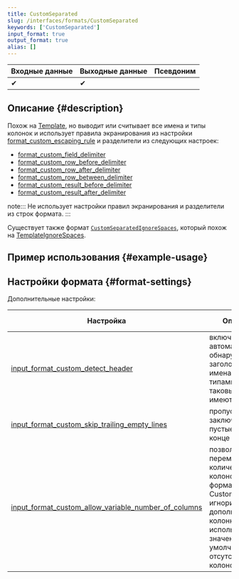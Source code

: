 ```yaml
---
title: CustomSeparated
slug: /interfaces/formats/CustomSeparated
keywords: ['CustomSeparated']
input_format: true
output_format: true
alias: []
---
```


| Входные данные | Выходные данные | Псевдоним |
|----------------|----------------|-----------|
| ✔              | ✔              |           |

## Описание {#description}

Похож на [Template](../Template/Template.md), но выводит или считывает все имена и типы колонок и использует правила экранирования из настройки [format_custom_escaping_rule](../../../operations/settings/settings-formats.md/#format_custom_escaping_rule) и разделители из следующих настроек:

- [format_custom_field_delimiter](/operations/settings/settings-formats.md/#format_custom_field_delimiter)
- [format_custom_row_before_delimiter](/operations/settings/settings-formats.md/#format_custom_row_before_delimiter)
- [format_custom_row_after_delimiter](/operations/settings/settings-formats.md/#format_custom_row_after_delimiter)
- [format_custom_row_between_delimiter](/operations/settings/settings-formats.md/#format_custom_row_between_delimiter)
- [format_custom_result_before_delimiter](/operations/settings/settings-formats.md/#format_custom_result_before_delimiter)
- [format_custom_result_after_delimiter](/operations/settings/settings-formats.md/#format_custom_result_after_delimiter) 

note:::
Не использует настройки правил экранирования и разделители из строк формата.
:::

Существует также формат [`CustomSeparatedIgnoreSpaces`](../CustomSeparated/CustomSeparatedIgnoreSpaces.md), который похож на [TemplateIgnoreSpaces](../Template//TemplateIgnoreSpaces.md).

## Пример использования {#example-usage}

## Настройки формата {#format-settings}

Дополнительные настройки:

| Настройка                                                                                                                                                         | Описание                                                                                                                  | По умолчанию |
|------------------------------------------------------------------------------------------------------------------------------------------------------------------|--------------------------------------------------------------------------------------------------------------------------|--------------|
| [input_format_custom_detect_header](../../../operations/settings/settings-formats.md/#input_format_custom_detect_header)                                         | включает автоматическое обнаружение заголовка с именами и типами, если таковые имеются.                                | `true`       |
| [input_format_custom_skip_trailing_empty_lines](../../../operations/settings/settings-formats.md/#input_format_custom_skip_trailing_empty_lines)               | пропускает заключительные пустые строки в конце файла.                                                                  | `false`      |
| [input_format_custom_allow_variable_number_of_columns](../../../operations/settings/settings-formats.md/#input_format_custom_allow_variable_number_of_columns) | позволяет переменное количество колонок в формате CustomSeparated, игнорирует дополнительные колонки и использует значения по умолчанию для отсутствующих колонок. | `false`      |
